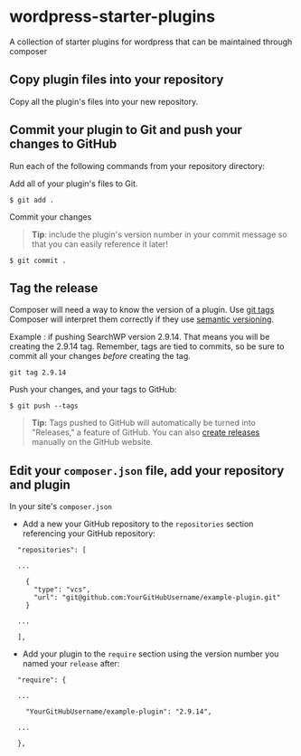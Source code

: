 # wordpress-starter-plugins
A collection of starter plugins for wordpress that can be maintained through composer

Copy plugin files into your repository
--------------------------------------

Copy all the plugin's files into your new repository.

Commit your plugin to Git and push your changes to GitHub
---------------------------------------------------------

Run each of the following commands from your repository directory:

Add all of your plugin's files to Git.

```
$ git add .
```

Commit your changes

> **Tip**: include the plugin's version number in your commit message so that you can easily reference it later!

```
$ git commit .
```

Tag the release
---------------

Composer will need a way to know the version of a plugin.
Use [git tags](https://getcomposer.org/doc/articles/versions.md#tags) 
Composer will interpret them correctly if they use [semantic versioning](https://semver.org/).

Example : if pushing SearchWP version 2.9.14. That means you will be creating the 2.9.14 tag. Remember, tags are tied to commits, so be sure to commit all your changes *before* creating the tag.

```
git tag 2.9.14
```

Push your changes, and your tags to GitHub:

```
$ git push --tags
```

> **Tip:** Tags pushed to GitHub will automatically be turned into "Releases," a feature of GitHub. You can also [create releases](https://help.github.com/articles/creating-releases/) manually on the GitHub website.

Edit your `composer.json` file, add your repository and plugin
----------------------------------------------------------------------

In your site's `composer.json`

-   Add a new your GitHub repository to the `repositories` section referencing your GitHub repository:

```
  "repositories": [

  ...

    {
      "type": "vcs",
      "url": "git@github.com:YourGitHubUsername/example-plugin.git"
    }

  ...

  ],
```

-   Add your plugin to the `require` section using the version number you named your `release` after:

```
  "require": {

  ...

    "YourGitHubUsername/example-plugin": "2.9.14",

  ...

  },
```
